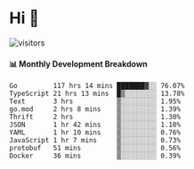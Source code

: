 # Hi 👋
 
![visitors](https://visitor-badge.glitch.me/badge?page_id=sorcererxw.sorcererx)

#### 📊 Monthly Development Breakdown

<!--START_SECTION:waka-->
```text
Go         117 hrs 14 mins ███████▓░░ 76.07%
TypeScript 21 hrs 13 mins  █▒░░░░░░░░ 13.78%
Text       3 hrs           ▒░░░░░░░░░ 1.95%
go.mod     2 hrs 8 mins    ▒░░░░░░░░░ 1.39%
Thrift     2 hrs           ▒░░░░░░░░░ 1.30%
JSON       1 hr 42 mins    ▒░░░░░░░░░ 1.10%
YAML       1 hr 10 mins    ▒░░░░░░░░░ 0.76%
JavaScript 1 hr 7 mins     ▒░░░░░░░░░ 0.73%
protobuf   51 mins         ▒░░░░░░░░░ 0.56%
Docker     36 mins         ▒░░░░░░░░░ 0.39%
```
<!--END_SECTION:waka-->
